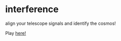 interference
============

align your telescope signals and identify the cosmos!

Play [here!](http://rsimulate.github.io/interference)
